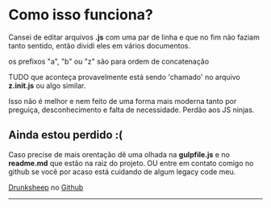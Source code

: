 # Como isso funciona?

Cansei de editar arquivos **.js** com uma par de linha e que no fim não faziam tanto sentido, então dividi eles em vários documentos. 

os prefixos "a", "b" ou "z" são para ordem de concatenação

TUDO que aconteça provavelmente está sendo 'chamado' no arquivo **z.init.js** ou algo similar.

Isso não é melhor e nem feito de uma forma mais moderna tanto por preguiça, desconhecimento e falta de necessidade. Perdão aos JS ninjas.

## Ainda estou perdido :(

Caso precise de mais orentação dê uma olhada na **gulpfile.js** e no **readme.md** que estão na raiz do projeto. OU entre em contato comigo no github se você por acaso está cuidando de algum legacy code meu. 

[Drunksheep](http://github.com/drunksheep/) no [Github](http://github.com/)

--------------